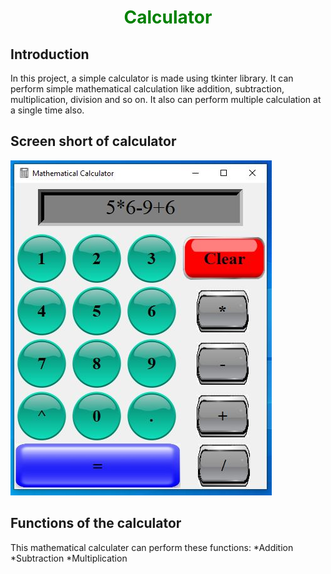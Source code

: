 <h1 align="center">
  <font color="green"> Calculator </font>
</h1>
<h2 align="left">Introduction</h2>
In this project, a simple calculator is made using tkinter library. It can perform simple mathematical calculation like addition, subtraction, multiplication, division and so on. It also can perform multiple calculation at a single time also.
<h2 align="left">Screen short of calculator</h2>
<img src="calculator1/Capture.png",width=200/>
<h2 align="left">Functions of the calculator</h2>
This mathematical calculater can perform these functions:
*Addition
*Subtraction
*Multiplication


